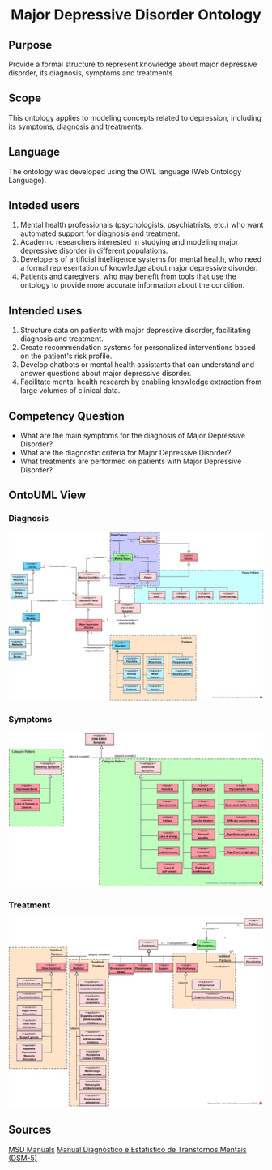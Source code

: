 <h1 align="center">Major Depressive Disorder Ontology</h1>



## Purpose
Provide a formal structure to represent knowledge about major depressive disorder, its diagnosis, symptoms and treatments.

## Scope
This ontology applies to modeling concepts related to depression, including its symptoms, diagnosis and treatments.

## Language
The ontology was developed using the OWL language (Web Ontology Language).

## Inteded users

1. Mental health professionals (psychologists, psychiatrists, etc.) who want automated support for diagnosis and treatment.
2. Academic researchers interested in studying and modeling major depressive disorder in different populations.
3. Developers of artificial intelligence systems for mental health, who need a formal representation of knowledge about major depressive disorder.
4. Patients and caregivers, who may benefit from tools that use the ontology to provide more accurate information about the condition.

## Intended uses

1. Structure data on patients with major depressive disorder, facilitating diagnosis and treatment.
2. Create recommendation systems for personalized interventions based on the patient's risk profile.
3. Develop chatbots or mental health assistants that can understand and answer questions about major depressive disorder.
4. Facilitate mental health research by enabling knowledge extraction from large volumes of clinical data.

## Competency Question

- What are the main symptoms for the diagnosis of Major Depressive Disorder?
- What are the diagnostic criteria for Major Depressive Disorder?
- What treatments are performed on patients with Major Depressive Disorder? 

## OntoUML View

### Diagnosis

<img  src='./images/Diagnostic.jpg'/>

### Symptoms

<img  src='./images/Symptoms.jpg'/>

### Treatment

<img  src='./images/Treatment.jpg'/>



## Sources

[MSD Manuals](https://www.msdmanuals.com/pt/profissional/transtornos-psiqui%C3%A1tricos/transtornos-do-humor/transtornos-depressivos)
[Manual Diagnóstico e Estatístico de Transtornos Mentais (DSM-5)](http://www.institutopebioetica.com.br/documentos/manual-diagnostico-e-estatistico-de-transtornos-mentais-dsm-5.pdf)

